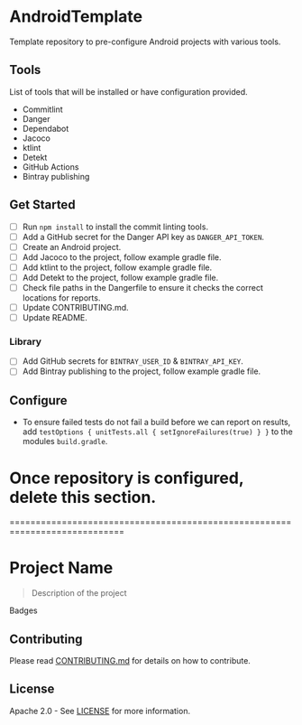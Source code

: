 # AndroidTemplate
Template repository to pre-configure Android projects with various tools.

## Tools  
List of tools that will be installed or have configuration provided.  

* Commitlint  
* Danger  
* Dependabot  
* Jacoco  
* ktlint  
* Detekt  
* GitHub Actions  
* Bintray publishing  

## Get Started
* [ ] Run `npm install` to install the commit linting tools.  
* [ ] Add a GitHub secret for the Danger API key as `DANGER_API_TOKEN`.  
* [ ] Create an Android project.  
* [ ] Add Jacoco to the project, follow example gradle file.  
* [ ] Add ktlint to the project, follow example gradle file.  
* [ ] Add Detekt to the project, follow example gradle file.  
* [ ] Check file paths in the Dangerfile to ensure it checks the correct locations for reports.
* [ ] Update CONTRIBUTING.md.
* [ ] Update README.

### Library
* [ ] Add GitHub secrets for `BINTRAY_USER_ID` & `BINTRAY_API_KEY`.  
* [ ] Add Bintray publishing to the project, follow example gradle file.  

## Configure
* To ensure failed tests do not fail a build before we can report on results, add `testOptions { unitTests.all { setIgnoreFailures(true) } }` to the modules `build.gradle`.  

# Once repository is configured, delete this section.  
 ============================================================================

# Project Name
> Description of the project
  
Badges

<!-- If Application
> Google Play Link
> Screenshots

## Features

## Tech Stack
--> 

<!-- If Library
## Installation

## Usage example

## Configuration

-->

## Contributing
Please read [CONTRIBUTING.md](CONTRIBUTING_URL_HERE) for details on how to contribute.

## License
Apache 2.0 - See [LICENSE](LICENSE_URL_HERE) for more information.